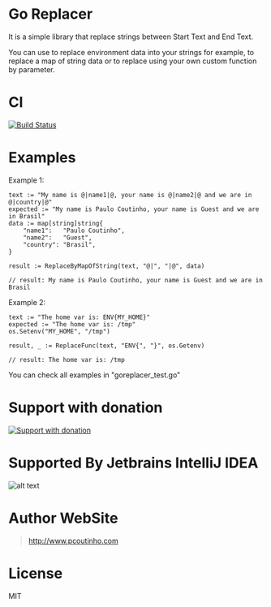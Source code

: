 # Go Replacer

It is a simple library that replace strings between Start Text and End Text.

You can use to replace environment data into your strings for example, to replace a map of string data or to replace using your own custom function by parameter.

# CI

[![Build Status](https://travis-ci.org/prsolucoes/goreplacer.svg?branch=master)](https://travis-ci.org/prsolucoes/goreplacer)

# Examples

Example 1:

```golang
text := "My name is @|name1|@, your name is @|name2|@ and we are in @|country|@"
expected := "My name is Paulo Coutinho, your name is Guest and we are in Brasil"
data := map[string]string{
    "name1":   "Paulo Coutinho",
    "name2":   "Guest",
    "country": "Brasil",
}

result := ReplaceByMapOfString(text, "@|", "|@", data)

// result: My name is Paulo Coutinho, your name is Guest and we are in Brasil
```

Example 2:
```golang
text := "The home var is: ENV{MY_HOME}"
expected := "The home var is: /tmp"
os.Setenv("MY_HOME", "/tmp")

result, _ := ReplaceFunc(text, "ENV{", "}", os.Getenv)

// result: The home var is: /tmp
```

You can check all examples in "goreplacer_test.go"

# Support with donation
[![Support with donation](http://donation.pcoutinho.com/images/donate-button.png)](http://donation.pcoutinho.com/)

# Supported By Jetbrains IntelliJ IDEA

![alt text](https://github.com/prsolucoes/goreplacer/raw/master/extras/jetbrains/logo.png "Supported By Jetbrains IntelliJ IDEA")

# Author WebSite

> http://www.pcoutinho.com

# License

MIT
